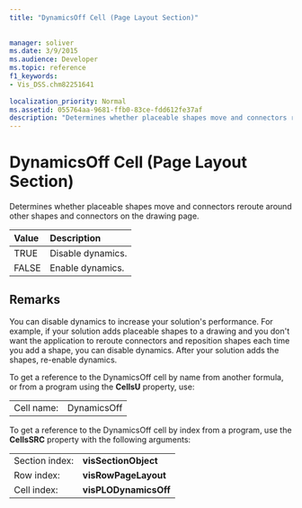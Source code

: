 ```yaml
---
title: "DynamicsOff Cell (Page Layout Section)"
 
 
manager: soliver
ms.date: 3/9/2015
ms.audience: Developer
ms.topic: reference
f1_keywords:
- Vis_DSS.chm82251641
 
localization_priority: Normal
ms.assetid: 055764aa-9681-ffb0-83ce-fdd612fe37af
description: "Determines whether placeable shapes move and connectors reroute around other shapes and connectors on the drawing page."
---
```


# DynamicsOff Cell (Page Layout Section)

Determines whether placeable shapes move and connectors reroute around other shapes and connectors on the drawing page.
  
|**Value**|**Description**|
|:-----|:-----|
| TRUE  <br/> | Disable dynamics.  <br/> |
| FALSE  <br/> | Enable dynamics.  <br/> |
   
## Remarks

You can disable dynamics to increase your solution's performance. For example, if your solution adds placeable shapes to a drawing and you don't want the application to reroute connectors and reposition shapes each time you add a shape, you can disable dynamics. After your solution adds the shapes, re-enable dynamics.
  
To get a reference to the DynamicsOff cell by name from another formula, or from a program using the **CellsU** property, use: 
  
|||
|:-----|:-----|
| Cell name:  <br/> | DynamicsOff  <br/> |
   
To get a reference to the DynamicsOff cell by index from a program, use the **CellsSRC** property with the following arguments: 
  
|||
|:-----|:-----|
| Section index:  <br/> |**visSectionObject** <br/> |
| Row index:  <br/> |**visRowPageLayout** <br/> |
| Cell index:  <br/> |**visPLODynamicsOff** <br/> |
   

